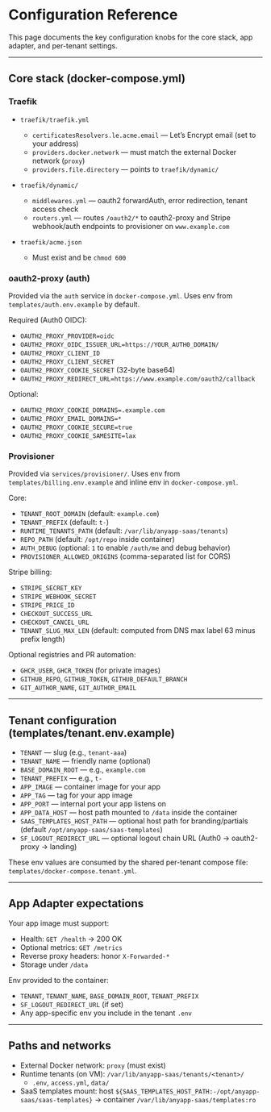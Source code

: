 # Configuration Reference

This page documents the key configuration knobs for the core stack, app adapter, and per-tenant settings.

---

## Core stack (docker-compose.yml)

### Traefik

- `traefik/traefik.yml`
  - `certificatesResolvers.le.acme.email` — Let’s Encrypt email (set to your address)
  - `providers.docker.network` — must match the external Docker network (`proxy`)
  - `providers.file.directory` — points to `traefik/dynamic/`

- `traefik/dynamic/`
  - `middlewares.yml` — oauth2 forwardAuth, error redirection, tenant access check
  - `routers.yml` — routes `/oauth2/*` to oauth2-proxy and Stripe webhook/auth endpoints to provisioner on `www.example.com`

- `traefik/acme.json`
  - Must exist and be `chmod 600`

### oauth2-proxy (auth)

Provided via the `auth` service in `docker-compose.yml`. Uses env from `templates/auth.env.example` by default.

Required (Auth0 OIDC):

- `OAUTH2_PROXY_PROVIDER=oidc`
- `OAUTH2_PROXY_OIDC_ISSUER_URL=https://YOUR_AUTH0_DOMAIN/`
- `OAUTH2_PROXY_CLIENT_ID`
- `OAUTH2_PROXY_CLIENT_SECRET`
- `OAUTH2_PROXY_COOKIE_SECRET` (32-byte base64)
- `OAUTH2_PROXY_REDIRECT_URL=https://www.example.com/oauth2/callback`

Optional:

- `OAUTH2_PROXY_COOKIE_DOMAINS=.example.com`
- `OAUTH2_PROXY_EMAIL_DOMAINS=*`
- `OAUTH2_PROXY_COOKIE_SECURE=true`
- `OAUTH2_PROXY_COOKIE_SAMESITE=lax`

### Provisioner

Provided via `services/provisioner/`. Uses env from `templates/billing.env.example` and inline env in `docker-compose.yml`.

Core:

- `TENANT_ROOT_DOMAIN` (default: `example.com`)
- `TENANT_PREFIX` (default: `t-`)
- `RUNTIME_TENANTS_PATH` (default: `/var/lib/anyapp-saas/tenants`)
- `REPO_PATH` (default: `/opt/repo` inside container)
- `AUTH_DEBUG` (optional: `1` to enable `/auth/me` and debug behavior)
- `PROVISIONER_ALLOWED_ORIGINS` (comma-separated list for CORS)

Stripe billing:

- `STRIPE_SECRET_KEY`
- `STRIPE_WEBHOOK_SECRET`
- `STRIPE_PRICE_ID`
- `CHECKOUT_SUCCESS_URL`
- `CHECKOUT_CANCEL_URL`
- `TENANT_SLUG_MAX_LEN` (default: computed from DNS max label 63 minus prefix length)

Optional registries and PR automation:

- `GHCR_USER`, `GHCR_TOKEN` (for private images)
- `GITHUB_REPO`, `GITHUB_TOKEN`, `GITHUB_DEFAULT_BRANCH`
- `GIT_AUTHOR_NAME`, `GIT_AUTHOR_EMAIL`

---

## Tenant configuration (templates/tenant.env.example)

- `TENANT` — slug (e.g., `tenant-aaa`)
- `TENANT_NAME` — friendly name (optional)
- `BASE_DOMAIN_ROOT` — e.g., `example.com`
- `TENANT_PREFIX` — e.g., `t-`
- `APP_IMAGE` — container image for your app
- `APP_TAG` — tag for your app image
- `APP_PORT` — internal port your app listens on
- `APP_DATA_HOST` — host path mounted to `/data` inside the container
- `SAAS_TEMPLATES_HOST_PATH` — optional host path for branding/partials (default `/opt/anyapp-saas/saas-templates`)
- `SF_LOGOUT_REDIRECT_URL` — optional logout chain URL (Auth0 → oauth2-proxy → landing)

These env values are consumed by the shared per-tenant compose file: `templates/docker-compose.tenant.yml`.

---

## App Adapter expectations

Your app image must support:

- Health: `GET /health` → 200 OK
- Optional metrics: `GET /metrics`
- Reverse proxy headers: honor `X-Forwarded-*`
- Storage under `/data`

Env provided to the container:

- `TENANT`, `TENANT_NAME`, `BASE_DOMAIN_ROOT`, `TENANT_PREFIX`
- `SF_LOGOUT_REDIRECT_URL` (if set)
- Any app-specific env you include in the tenant `.env`

---

## Paths and networks

- External Docker network: `proxy` (must exist)
- Runtime tenants (on VM): `/var/lib/anyapp-saas/tenants/<tenant>/`
  - `.env`, `access.yml`, `data/`
- SaaS templates mount: host `${SAAS_TEMPLATES_HOST_PATH:-/opt/anyapp-saas/saas-templates}` → container `/var/lib/anyapp-saas/templates:ro`
